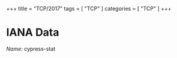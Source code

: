 +++
title = "TCP/2017"
tags = [ "TCP" ]
categories = [ "TCP" ]
+++

# IANA Data

_Name:_ cypress-stat

